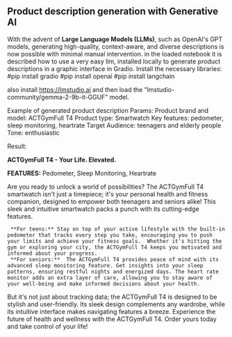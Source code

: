 ## Product description generation with Generative AI
With the advent of **Large Language Models (LLMs)**, such as OpenAI's GPT models, generating high-quality, context-aware, and diverse descriptions is now possible with minimal manual intervention. 
in the loaded notebook it is described how to use a very easy llm, installed locally to generate product descriptions in a graphic interface in Gradio.
Install the necessary libraries:
 #pip install gradio
 #pip install openai
 #pip install langchain

also install https://lmstudio.ai and then load the "lmstudio-community/gemma-2-9b-it-GGUF" model.

Example of generated product description
Params:
	Product brand and model: ACTGymFull T4
	 Product type: Smartwatch
	 Key features: pedometer, sleep monitoring, heartrate
	 Target Audience: teenagers and elderly people
	 Tone: enthusiastic

Result:

**ACTGymFull T4 - Your Life. Elevated.**

**FEATURES:** Pedometer, Sleep Monitoring, Heartrate 

Are you ready to unlock a world of possibilities? The ACTGymFull T4 smartwatch isn't just a timepiece; it's your personal health and fitness companion, designed to empower both teenagers and seniors alike!  This sleek and intuitive smartwatch packs a punch with its cutting-edge features.

	 **For teens:** Stay on top of your active lifestyle with the built-in pedometer that tracks every step you take, encouraging you to push your limits and achieve your fitness goals.  Whether it's hitting the gym or exploring your city, the ACTGymFull T4 keeps you motivated and informed about your progress. 
	 **For seniors:**  The ACTGymFull T4 provides peace of mind with its advanced sleep monitoring feature. Get insights into your sleep patterns, ensuring restful nights and energized days. The heart rate monitor adds an extra layer of care, allowing you to stay aware of your well-being and make informed decisions about your health.
But it's not just about tracking data; the ACTGymFull T4 is designed to be stylish and user-friendly. Its sleek design complements any wardrobe, while its intuitive interface makes navigating features a breeze. 
Experience the future of health and wellness with the ACTGymFull T4. Order yours today and take control of your life! 


